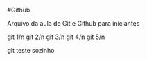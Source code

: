 #Github

Arquivo da aula de Git e Github para iniciantes

git 1/n
git 2/n
git 3/n
git 4/n
git 5/n

git teste sozinho
